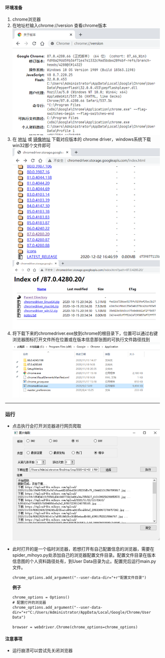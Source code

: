 #### 环境准备

1. chrome浏览器
2. 在地址栏输入chrome://version 查看chrome版本
  ![浏览器版本信息](./pics/chrome_version.png)
3. 在 [地址](http://chromedriver.storage.googleapis.com/index.html) 或 [镜像地址](http://npm.taobao.org/mirrors/chromedriver/) 下载对应版本的 chrome driver，windows系统下载win32那个文件即可
  ![](./pics/selenium_1.png)
  ![](./pics/selenium_2.png)
4. 将下载下来的chromedriver.exe放到chrome的根目录下，位置可以通过右键浏览器图标打开文件所在位置或在版本信息那张图的可执行文件路径找到
   ![](./pics/location.png)

----

### 运行

- 点击执行会打开浏览器进行网页爬取
  ![界面](./pics/main_win.png)
- 此时打开的是一个临时浏览器，若想打开有自己配置信息的浏览器，需要在spider_mihoyo.py处添加自己的浏览器配置文件目录。配置文件目录在版本信息图的个人资料路径处有，到User Data目录为止。配置完后运行main.py文件。

    `chrome_options.add_argument("--user-data-dir="+r"配置文件目录")`

    **例子**
    ```
    chrome_options = Options()
    # 配置打开的浏览器
    chrome_options.add_argument("--user-data-dir="+r"C:/Users/Administrator/AppData/Local/Google/Chrome/User Data")

    browser = webdriver.Chrome(chrome_options=chrome_options)
    ```

#### 注意事项
- 运行崩溃可以尝试先关闭浏览器